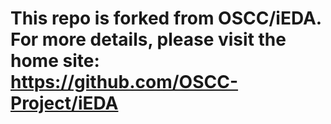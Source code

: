 # This repo is forked from OSCC/iEDA. For more details, please visit the home site: https://github.com/OSCC-Project/iEDA
